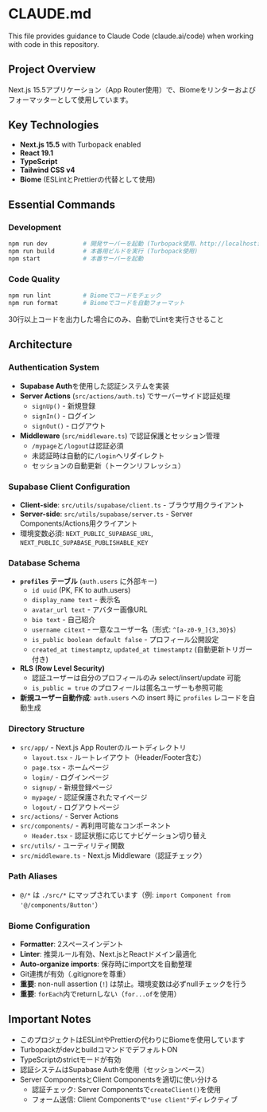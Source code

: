 # CLAUDE.md

This file provides guidance to Claude Code (claude.ai/code) when working with code in this repository.

## Project Overview

Next.js 15.5アプリケーション（App Router使用）で、Biomeをリンターおよびフォーマッターとして使用しています。

## Key Technologies

- **Next.js 15.5** with Turbopack enabled
- **React 19.1**
- **TypeScript**
- **Tailwind CSS v4**
- **Biome** (ESLintとPrettierの代替として使用)

## Essential Commands

### Development
```bash
npm run dev          # 開発サーバーを起動 (Turbopack使用、http://localhost:3000)
npm run build        # 本番用ビルドを実行 (Turbopack使用)
npm start            # 本番サーバーを起動
```

### Code Quality
```bash
npm run lint         # Biomeでコードをチェック
npm run format       # Biomeでコードを自動フォーマット
```
30行以上コードを出力した場合にのみ、自動でLintを実行させること

## Architecture

### Authentication System
- **Supabase Auth**を使用した認証システムを実装
- **Server Actions** (`src/actions/auth.ts`) でサーバーサイド認証処理
  - `signUp()` - 新規登録
  - `signIn()` - ログイン
  - `signOut()` - ログアウト
- **Middleware** (`src/middleware.ts`) で認証保護とセッション管理
  - `/mypage`と`/logout`は認証必須
  - 未認証時は自動的に`/login`へリダイレクト
  - セッションの自動更新（トークンリフレッシュ）

### Supabase Client Configuration
- **Client-side**: `src/utils/supabase/client.ts` - ブラウザ用クライアント
- **Server-side**: `src/utils/supabase/server.ts` - Server Components/Actions用クライアント
- 環境変数必須: `NEXT_PUBLIC_SUPABASE_URL`, `NEXT_PUBLIC_SUPABASE_PUBLISHABLE_KEY`

### Database Schema
- **`profiles` テーブル** (`auth.users` に外部キー)
  - `id uuid` (PK, FK to auth.users)
  - `display_name text` - 表示名
  - `avatar_url text` - アバター画像URL
  - `bio text` - 自己紹介
  - `username citext` - 一意なユーザー名（形式: `^[a-z0-9_]{3,30}$`）
  - `is_public boolean default false` - プロフィール公開設定
  - `created_at timestamptz`, `updated_at timestamptz` (自動更新トリガー付き)
- **RLS (Row Level Security)**
  - 認証ユーザーは自分のプロフィールのみ select/insert/update 可能
  - `is_public = true` のプロフィールは匿名ユーザーも参照可能
- **新規ユーザー自動作成**: `auth.users` への insert 時に `profiles` レコードを自動生成

### Directory Structure
- `src/app/` - Next.js App Routerのルートディレクトリ
  - `layout.tsx` - ルートレイアウト（Header/Footer含む）
  - `page.tsx` - ホームページ
  - `login/` - ログインページ
  - `signup/` - 新規登録ページ
  - `mypage/` - 認証保護されたマイページ
  - `logout/` - ログアウトページ
- `src/actions/` - Server Actions
- `src/components/` - 再利用可能なコンポーネント
  - `Header.tsx` - 認証状態に応じてナビゲーション切り替え
- `src/utils/` - ユーティリティ関数
- `src/middleware.ts` - Next.js Middleware（認証チェック）

### Path Aliases
- `@/*` は `./src/*` にマップされています（例: `import Component from '@/components/Button'`）

### Biome Configuration
- **Formatter**: 2スペースインデント
- **Linter**: 推奨ルール有効、Next.jsとReactドメイン最適化
- **Auto-organize imports**: 保存時にimport文を自動整理
- Git連携が有効（.gitignoreを尊重）
- **重要**: non-null assertion (`!`) は禁止。環境変数は必ずnullチェックを行う
- **重要**: `forEach`内でreturnしない（`for...of`を使用）

## Important Notes

- このプロジェクトはESLintやPrettierの代わりにBiomeを使用しています
- TurbopackがdevとbuildコマンドでデフォルトON
- TypeScriptのstrictモードが有効
- 認証システムはSupabase Authを使用（セッションベース）
- Server ComponentsとClient Componentsを適切に使い分ける
  - 認証チェック: Server Componentsで`createClient()`を使用
  - フォーム送信: Client Componentsで`"use client"`ディレクティブ
